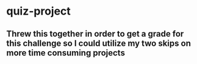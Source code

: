 # quiz-project

## Threw this together in order to get a grade for this challenge so I could utilize my two skips on more time consuming projects